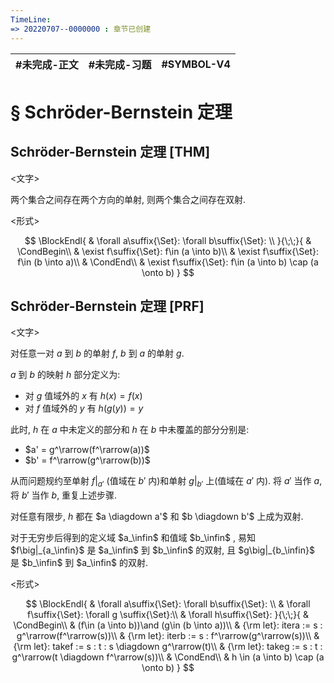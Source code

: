 ```yaml
---
TimeLine: 
=> 20220707--0000000 : 章节已创建
---
```

| #未完成-正文 | #未完成-习题 | #SYMBOL-V4 | 
| ------------ | ------------ | ---------- |

# § Schröder-Bernstein 定理

## Schröder-Bernstein 定理 [THM]

\<文字\>

两个集合之间存在两个方向的单射, 则两个集合之间存在双射. 

\<形式\>

$$
\BlockEndl{
    & \forall a\suffix{\Set}: \forall b\suffix{\Set}: \\
}{\;\;}{
    & \CondBegin\\
    & \exist f\suffix{\Set}: f\in (a \into b)\\
    & \exist f\suffix{\Set}: f\in (b \into a)\\
    & \CondEnd\\
    & \exist f\suffix{\Set}: f\in (a \into b) \cap (a \onto b)
}
$$

## Schröder-Bernstein 定理 [PRF]

\<文字\>

对任意一对 $a$ 到 $b$ 的单射 $f$, $b$ 到 $a$ 的单射 $g$. 

$a$ 到 $b$ 的映射 $h$ 部分定义为: 

- 对 $g$ 值域外的 $x$ 有 $h(x)=f(x)$
- 对 $f$ 值域外的 $y$ 有 $h(g(y))=y$

此时, $h$ 在 $a$ 中未定义的部分和 $h$ 在 $b$ 中未覆盖的部分分别是: 

- $a' = g^\rarrow(f^\rarrow(a))$
- $b' = f^\rarrow(g^\rarrow(b))$

从而问题规约至单射 $f\big|_{a'}$ (值域在 $b'$ 内)和单射 $g\big|_{b'}$ 上(值域在 $a'$ 内). 将 $a'$ 当作 $a$, 将 $b'$ 当作 $b$, 重复上述步骤. 

对任意有限步, $h$ 都在 $a \diagdown a'$ 和 $b \diagdown b'$ 上成为双射. 

对于无穷步后得到的定义域 $a_\infin$ 和值域 $b_\infin$ , 易知 $f\big|_{a_\infin}$ 是 $a_\infin$ 到 $b_\infin$ 的双射, 且 $g\big|_{b_\infin}$ 是 $b_\infin$ 到 $a_\infin$ 的双射. 

\<形式\>

$$
\BlockEndl{
    & \forall a\suffix{\Set}: \forall b\suffix{\Set}: \\
    & \forall f\suffix{\Set}: \forall g \suffix{\Set}:\\
    & \forall h\suffix{\Set}:
}{\;\;}{
    & \CondBegin\\
    & (f\in (a \into b))\and (g\in (b \into a))\\
    & {\rm let}: itera := s : g^\rarrow(f^\rarrow(s))\\
    & {\rm let}: iterb := s : f^\rarrow(g^\rarrow(s))\\
    & {\rm let}: takef := s : t : s \diagdown g^\rarrow(t)\\
    & {\rm let}: takeg := s : t : g^\rarrow(t \diagdown f^\rarrow(s))\\
    & \CondEnd\\
    & h \in (a \into b) \cap (a \onto b)
}
$$